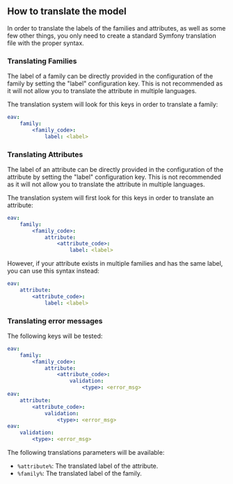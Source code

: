 ## How to translate the model

In order to translate the labels of the families and attributes, as well as some few other things, you only need to
create a standard Symfony translation file with the proper syntax.

### Translating Families

The label of a family can be directly provided in the configuration of the family by setting the "label" configuration
key. This is not recommended as it will not allow you to translate the attribute in multiple languages.

The translation system will look for this keys in order to translate a family:
````yml
eav:
    family:
        <family_code>:
            label: <label>
````

### Translating Attributes

The label of an attribute can be directly provided in the configuration of the attribute by setting the "label"
configuration key. This is not recommended as it will not allow you to translate the attribute in multiple languages.

The translation system will first look for this keys in order to translate an attribute:
````yml
eav:
    family:
        <family_code>:
            attribute:
                <attribute_code>:
                    label: <label>
````

However, if your attribute exists in multiple families and has the same label, you can use this syntax instead:
````yml
eav:
    attribute:
        <attribute_code>:
            label: <label>
````

### Translating error messages

The following keys will be tested:
````yml
eav:
    family:
        <family_code>:
            attribute:
                <attribute_code>:
                    validation:
                        <type>: <error_msg>
eav:
    attribute:
        <attribute_code>:
            validation:
                <type>: <error_msg>
eav:
    validation:
        <type>: <error_msg>
````

The following translations parameters will be available:
- ````%attribute%````: The translated label of the attribute.
- ````%family%````: The translated label of the family.
